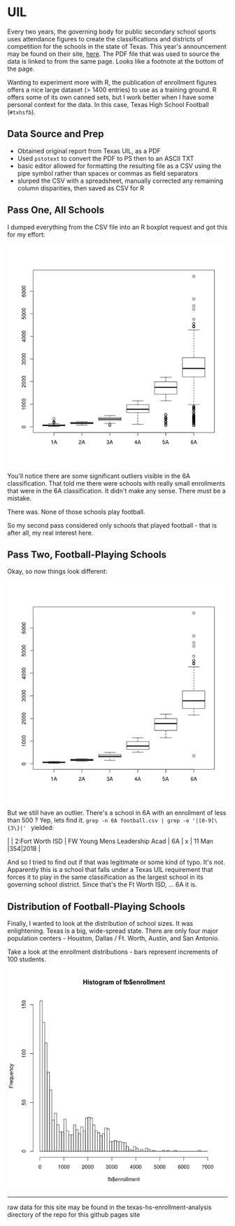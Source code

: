 # UIL
Every two years, the governing body for public secondary school sports uses attendance figures to 
create the classifications and districts of competition for the schools in the state of Texas. This
year's announcement may be found on their site, [here](http://www.uiltexas.org/athletics/conference-cutoffs). 
The PDF file that was used to source the data is linked to from the same page. Looks like a footnote
at the bottom of the page.

Wanting to experiment more with R, the publication of enrollment figures offers a nice large dataset
(> 1400 entries) to use as a training ground. R offers some of its own canned sets, but I work
better when I have some personal context for the data. In this case, Texas High School Football
 (```#txhsfb```).

## Data Source and Prep
+ Obtained original report from Texas UIL, as a PDF
+ Used ```pstotext``` to convert the PDF to PS then to an ASCII TXT
+ basic editor allowed for formatting the resulting file as a CSV using the pipe symbol rather than spaces or commas as field separators 
+ slurped the CSV with a spreadsheet, manually corrected any remaining column disparities, then saved as CSV for R

## Pass One, All Schools
I dumped everything from the CSV file into an R boxplot request and got this for my effort:

![allschoolsbox](boxplot-all.png)

You'll notice there are some significant outliers visible in the 6A classification. That told me 
there were schools with really small enrollments that were in the 6A classification. It didn't make
any sense. There must be a mistake.

There was. None of those schools play football.

So my second pass considered only schools that played football - that is after all, my real interest here.

## Pass Two, Football-Playing Schools
Okay, so now things look different:

![footballschoolsbox](boxplot-football.png)

But we still have an outlier. There's a school in 6A with an enrollment of less than 500 ?
Yep, lets find it. ```grep -n 6A football.csv | grep -e '|[0-9]\{3\}|' ``` yielded:

| 
| 2:Fort Worth ISD | FW Young Mens Leadership Acad | 6A | x | 11 Man |354|2018
|

And so I tried to find out if that was legitimate or some kind of typo. It's not.
Apparently this is a school that falls under a Texas UIL requirement that forces it 
to play in the same classification as the largest school in its governing school district.
Since that's the Ft Worth ISD, ... 6A it is.

## Distribution of Football-Playing Schools

Finally, I wanted to look at the distribution of school sizes. It was enlightening. Texas is a big, 
wide-spread state. There are only four major population centers - Houston, Dallas / Ft. Worth, Austin, 
and San Antonio. 

Take a look at the enrollment distributions - bars represent increments of 100 students.

![histogram](histogram-football.png)

---------------------
raw data for this site may be found in the texas-hs-enrollment-analysis directory of the repo for this github pages site
